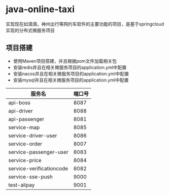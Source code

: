 # java-online-taxi
实现现在如滴滴，神州出行等网约车软件的主要功能的项目，是基于springcloud实现的分布式微服务项目

## 项目搭建

- 使用Maven项目搭建，并且根据pom文件加载相关包
- 安装redis并且在相关微服务项目的application.yml中配置
- 安装nacos并且在相关微服务项目的application.yml中配置
- 安装mysql并且在相关微服务项目的application.yml中配置


服务名|端口号
--- | ---
api-boss|8087
api-driver|8088
api-passenger|8081
service-map|8085
service-driver-user|8086
service-order| 8007
service-passenger-user|8083
service-price|8084
service-verificationcode | 8082
service-sse-push| 9000
test-alipay| 9001



